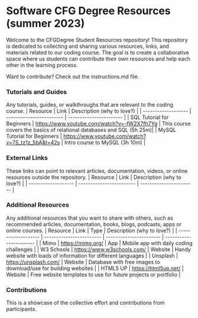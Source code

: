 # Software CFG Degree Resources (summer 2023)

Welcome to the CFGDegree Student Resources repository! This repository is dedicated to collecting and sharing various resources, links, and materials related to our coding course. The goal is to create a collaborative space where us students can contribute their own resources and help each other in the learning process.

Want to contribute? Check out the instructions.md file.

### Tutorials and Guides<br>

Any tutorials, guides, or walkthroughs that are relevant to the coding course.
| Resource | Link | Description (why to love?) |
| ------------------- | ------------------------ | ----------------------- |
| SQL Tutorial for Beginners | https://www.youtube.com/watch?v=-fW2X7fh7Yg | This course covers the basics of relational databases and SQL (5h 25m)|
| MySQL Tutorial for Beginners | https://www.youtube.com/watch?v=7S_tz1z_5bA&t=42s | Intro course to MySQL (3h 10m) |

### External Links<br>

These links can point to relevant articles, documentation, videos, or online resources outside the repository.
| Resource | Link | Description (why to love?) |
| ------------------- | ------------------------ | ----------------------- |

### Additional Resources<br>

Any additional resources that you want to share with others, such as recommended articles, documentation, books, blogs, podcasts, apps or online courses.
| Resource | Link | Type | Description (why to love?) |
| ------------------- | ------------------------ | ----------------------- | ----------------------- |
| Mimo | https://mimo.org/ | App | Mobile app with daily coding challenges |
| W3 Schools | https://www.w3schools.com/ | Website | Handy website with loads of information for different languages |
| Unsplash | https://unsplash.com/ | Website | Database with free images to download/use for building websites |
| HTML5 UP | https://html5up.net/ | Website | Free website templates to use for future projects or portfolio |

### Contributions<br>

This is a showcase of the collective effort and contributions from participants.
